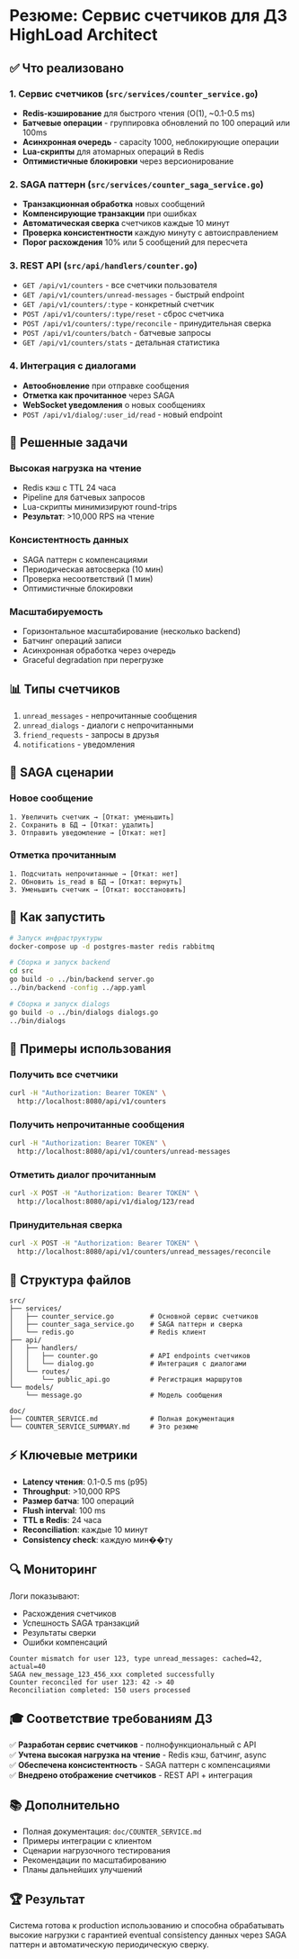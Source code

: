# Резюме: Сервис счетчиков для ДЗ HighLoad Architect

## ✅ Что реализовано

### 1. Сервис счетчиков (`src/services/counter_service.go`)
- **Redis-кэширование** для быстрого чтения (O(1), ~0.1-0.5 ms)
- **Батчевые операции** - группировка обновлений по 100 операций или 100ms
- **Асинхронная очередь** - capacity 1000, неблокирующие операции
- **Lua-скрипты** для атомарных операций в Redis
- **Оптимистичные блокировки** через версионирование

### 2. SAGA паттерн (`src/services/counter_saga_service.go`)
- **Транзакционная обработка** новых сообщений
- **Компенсирующие транзакции** при ошибках
- **Автоматическая сверка** счетчиков каждые 10 минут
- **Проверка консистентности** каждую минуту с автоисправлением
- **Порог расхождения** 10% или 5 сообщений для пересчета

### 3. REST API (`src/api/handlers/counter.go`)
- `GET /api/v1/counters` - все счетчики пользователя
- `GET /api/v1/counters/unread-messages` - быстрый endpoint
- `GET /api/v1/counters/:type` - конкретный счетчик
- `POST /api/v1/counters/:type/reset` - сброс счетчика
- `POST /api/v1/counters/:type/reconcile` - принудительная сверка
- `POST /api/v1/counters/batch` - батчевые запросы
- `GET /api/v1/counters/stats` - детальная статистика

### 4. Интеграция с диалогами
- **Автообновление** при отправке сообщения
- **Отметка как прочитанное** через SAGA
- **WebSocket уведомления** о новых сообщениях
- `POST /api/v1/dialog/:user_id/read` - новый endpoint

## 🎯 Решенные задачи

### Высокая нагрузка на чтение
- Redis кэш с TTL 24 часа
- Pipeline для батчевых запросов
- Lua-скрипты минимизируют round-trips
- **Результат**: >10,000 RPS на чтение

### Консистентность данных
- SAGA паттерн с компенсациями
- Периодическая автосверка (10 мин)
- Проверка несоответствий (1 мин)
- Оптимистичные блокировки

### Масштабируемость
- Горизонтальное масштабирование (несколько backend)
- Батчинг операций записи
- Асинхронная обработка через очередь
- Graceful degradation при перегрузке

## 📊 Типы счетчиков

1. `unread_messages` - непрочитанные сообщения
2. `unread_dialogs` - диалоги с непрочитанными
3. `friend_requests` - запросы в друзья
4. `notifications` - уведомления

## 🔄 SAGA сценарии

### Новое сообщение
```
1. Увеличить счетчик → [Откат: уменьшить]
2. Сохранить в БД → [Откат: удалить]
3. Отправить уведомление → [Откат: нет]
```

### Отметка прочитанным
```
1. Подсчитать непрочитанные → [Откат: нет]
2. Обновить is_read в БД → [Откат: вернуть]
3. Уменьшить счетчик → [Откат: восстановить]
```

## 🚀 Как запустить

```bash
# Запуск инфраструктуры
docker-compose up -d postgres-master redis rabbitmq

# Сборка и запуск backend
cd src
go build -o ../bin/backend server.go
../bin/backend -config ../app.yaml

# Сборка и запуск dialogs
go build -o ../bin/dialogs dialogs.go
../bin/dialogs
```

## 📖 Примеры использования

### Получить все счетчики
```bash
curl -H "Authorization: Bearer TOKEN" \
  http://localhost:8080/api/v1/counters
```

### Получить непрочитанные сообщения
```bash
curl -H "Authorization: Bearer TOKEN" \
  http://localhost:8080/api/v1/counters/unread-messages
```

### Отметить диалог прочитанным
```bash
curl -X POST -H "Authorization: Bearer TOKEN" \
  http://localhost:8080/api/v1/dialog/123/read
```

### Принудительная сверка
```bash
curl -X POST -H "Authorization: Bearer TOKEN" \
  http://localhost:8080/api/v1/counters/unread_messages/reconcile
```

## 📁 Структура файлов

```
src/
├── services/
│   ├── counter_service.go         # Основной сервис счетчиков
│   ├── counter_saga_service.go    # SAGA паттерн и сверка
│   └── redis.go                   # Redis клиент
├── api/
│   ├── handlers/
│   │   ├── counter.go             # API endpoints счетчиков
│   │   └── dialog.go              # Интеграция с диалогами
│   └── routes/
│       └── public_api.go          # Регистрация маршрутов
└── models/
    └── message.go                 # Модель сообщения

doc/
├── COUNTER_SERVICE.md             # Полная документация
└── COUNTER_SERVICE_SUMMARY.md     # Это резюме
```

## ⚡ Ключевые метрики

- **Latency чтения**: 0.1-0.5 ms (p95)
- **Throughput**: >10,000 RPS
- **Размер батча**: 100 операций
- **Flush interval**: 100 ms
- **TTL в Redis**: 24 часа
- **Reconciliation**: каждые 10 минут
- **Consistency check**: каждую мин��ту

## 🔍 Мониторинг

Логи показывают:
- Расхождения счетчиков
- Успешность SAGA транзакций
- Результаты сверки
- Ошибки компенсаций

```
Counter mismatch for user 123, type unread_messages: cached=42, actual=40
SAGA new_message_123_456_xxx completed successfully
Counter reconciled for user 123: 42 -> 40
Reconciliation completed: 150 users processed
```

## 🎓 Соответствие требованиям ДЗ

✅ **Разработан сервис счетчиков** - полнофункциональный с API  
✅ **Учтена высокая нагрузка на чтение** - Redis кэш, батчинг, async  
✅ **Обеспечена консистентность** - SAGA паттерн с компенсациями  
✅ **Внедрено отображение счетчиков** - REST API + интеграция  

## 📚 Дополнительно

- Полная документация: `doc/COUNTER_SERVICE.md`
- Примеры интеграции с клиентом
- Сценарии нагрузочного тестирования
- Рекомендации по масштабированию
- Планы дальнейших улучшений

## 🏆 Результат

Система готова к production использованию и способна обрабатывать высокие нагрузки с гарантией eventual consistency данных через SAGA паттерн и автоматическую периодическую сверку.

